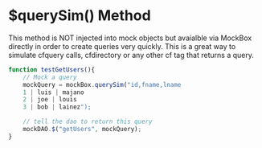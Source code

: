 # $querySim\(\) Method

This method is NOT injected into mock objects but avaialble via MockBox directly in order to create queries very quickly. This is a great way to simulate cfquery calls, cfdirectory or any other cf tag that returns a query.

```javascript
function testGetUsers(){
    // Mock a query
    mockQuery = mockBox.querySim("id,fname,lname
    1 | luis | majano
    2 | joe | louis
    3 | bob | lainez");

    // tell the dao to return this query
    mockDAO.$("getUsers", mockQuery);
}
```

